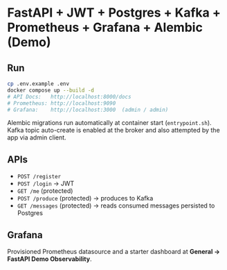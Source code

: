 # FastAPI + JWT + Postgres + Kafka + Prometheus + Grafana + Alembic (Demo)

## Run
```bash
cp .env.example .env
docker compose up --build -d
# API Docs:   http://localhost:8000/docs
# Prometheus: http://localhost:9090
# Grafana:    http://localhost:3000  (admin / admin)
```
Alembic migrations run automatically at container start (`entrypoint.sh`).  
Kafka topic auto-create is enabled at the broker and also attempted by the app via admin client.

## APIs
- `POST /register`
- `POST /login` -> JWT
- `GET /me` (protected)
- `POST /produce` (protected) -> produces to Kafka
- `GET /messages` (protected) -> reads consumed messages persisted to Postgres

## Grafana
Provisioned Prometheus datasource and a starter dashboard at **General → FastAPI Demo Observability**.
